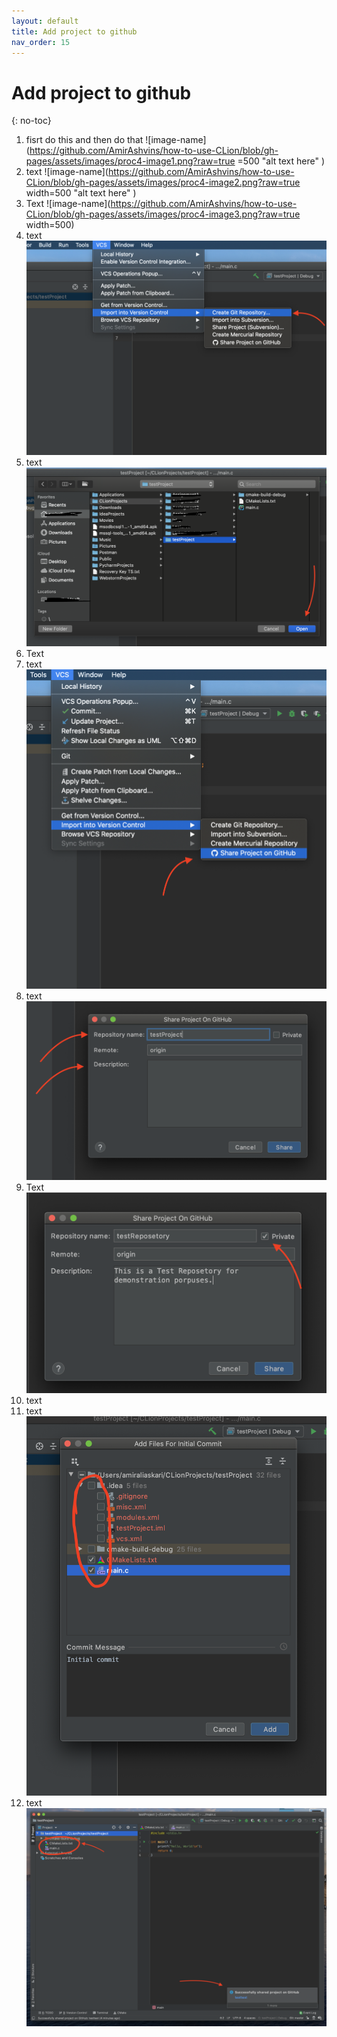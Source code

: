 ```yaml
---
layout: default
title: Add project to github
nav_order: 15
---
```


# Add project to github
{: no-toc}

1. fisrt do this and then do that
![image-name](https://github.com/AmirAshvins/how-to-use-CLion/blob/gh-pages/assets/images/proc4-image1.png?raw=true =500 "alt text here" ) 
2. text
![image-name](https://github.com/AmirAshvins/how-to-use-CLion/blob/gh-pages/assets/images/proc4-image2.png?raw=true width=500 "alt text here" ) 
3. Text
![image-name](https://github.com/AmirAshvins/how-to-use-CLion/blob/gh-pages/assets/images/proc4-image3.png?raw=true width=500)
4. text
![image-name](https://github.com/AmirAshvins/how-to-use-CLion/blob/gh-pages/assets/images/proc4-image4.png?raw=true "alt text here") 
5. text
![image-name](https://github.com/AmirAshvins/how-to-use-CLion/blob/gh-pages/assets/images/proc4-image5.png?raw=true "alt text here") 
6. Text
7. text
![image-name](https://github.com/AmirAshvins/how-to-use-CLion/blob/gh-pages/assets/images/proc4-image6.png?raw=true "alt text here") 
8. text
![image-name](https://github.com/AmirAshvins/how-to-use-CLion/blob/gh-pages/assets/images/proc4-image7.png?raw=true "alt text here") 
9. Text
![image-name](https://github.com/AmirAshvins/how-to-use-CLion/blob/gh-pages/assets/images/proc4-image8.png?raw=true "alt text here")
10. text
11. text
![image-name](https://github.com/AmirAshvins/how-to-use-CLion/blob/gh-pages/assets/images/proc4-image9.png?raw=true "alt text here")
12. text
![image-name](https://github.com/AmirAshvins/how-to-use-CLion/blob/gh-pages/assets/images/proc4-image10.png?raw=true "alt text here")
